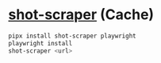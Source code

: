 # [shot-scraper](https://github.com/simonw/shot-scraper) (Cache)

```sh
pipx install shot-scraper playwright
playwright install
shot-scraper <url>
```